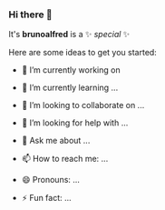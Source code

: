 ### Hi there 👋


It's **brunoalfred** is a ✨ _special_ ✨ 


Here are some ideas to get you started:


- 🔭 I’m currently working on 

- 🌱 I’m currently learning ...

- 👯 I’m looking to collaborate on ...

- 🤔 I’m looking for help with ...

- 💬 Ask me about ...

- 📫 How to reach me: ...

- 😄 Pronouns: ...

- ⚡ Fun fact: ...
